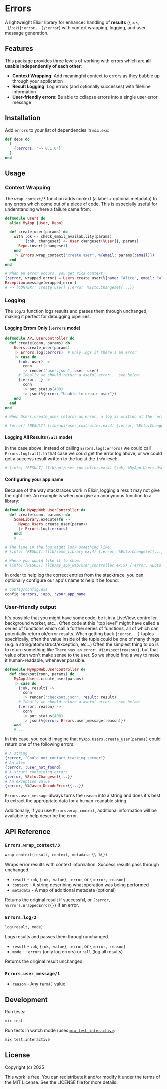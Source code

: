 # Errors

A lightweight Elixir library for enhanced handling of **results** (`{:ok, _}`/`:ok`/`{:error, _}`/`:error`) with context wrapping, logging, and user message generation.

## Features

This package provides three levels of working with errors which are **all usable independently of each other**:

- **Context Wrapping**: Add meaningful context to errors as they bubble up through your application
- **Result Logging**: Log errors (and optionally successes) with file/line information
- **User-friendly errors**: Be able to collapse errors into a single user error message

## Installation

Add `errors` to your list of dependencies in `mix.exs`:

```elixir
def deps do
  [
    {:errors, "~> 0.1.0"}
  ]
end
```

## Usage

### Context Wrapping

The `wrap_context/3` function adds context (a label + optional metadata) to any errors which come out of a piece of code.
This is especially useful for understanding where a failure came from:

```elixir
defmodule Users do
  alias MyApp.{User, Repo}

  def create_user(params) do
    with :ok <- check_email_availability(params)
         {:ok, changeset} <- User.changeset(%User{}, params)
      Repo.insert(changeset)
    end
    |> Errors.wrap_context("create user", %{email: params[:email]})
  end
end

# When an error occurs, you get rich context:
{:error, wrapped_error} = Users.create_user(%{name: "Alice", email: "alice@example.com"})
Exception.message(wrapped_error)
# => [CONTEXT: create user] {:error, %Ecto.Changeset{...}}
```

### Logging

The `log/2` function logs results and passes them through unchanged,
making it perfect for debugging pipelines.

#### Logging Errors Only (`:errors` mode)

```elixir
defmodule API.UserController do
  def create(conn, params) do
    Users.create_user(params)
    |> Errors.log(:errors)  # Only logs if there's an error
    |> case do
      {:ok, user} ->
        conn
        |> render("user.json", user: user)
      # Ideally we should return a useful error... see below!
      {:error, _} ->
        conn
        |> put_status(400)
        |> json(%{error: "Unable to create user"})
    end
  end
end

# When Users.create_user returns an error, a log is written at the `error` log level:

# [error] [RESULT] (lib/api/user_controller.ex:4) {:error, %Ecto.Changeset{...}}
```

#### Logging All Results (`:all` mode)

In the case above, instead of calling `Errors.log(:errors)`  we could call `Errors.log(:all)`. In that case we could get the error log above, or we could get a success result written to the log at the `info` level:

```elixir
# [info] [RESULT] (lib/api/user_controller.ex:4) {:ok, %MyApp.Users.User{...}}
```

#### Configuring your app name

Because of the way stacktraces work in Elixir, logging a result may not give the right line.  An example is when you give an anonymous function to a library:

```elixir
defmodule MyAppWeb.UserController do
  def create(conn, params) do
    SomeLibrary.execute(fn ->
      MyApp.Users.create_user(params)
      |> Errors.log(:errors)
    end)
    # ...

# The line in the log might look something like:
# [info] [RESULT] (lib/some_library.ex:4) {:error, %Ecto.Changeset{...}}

# Where you would like it to show:
# [info] [RESULT] (lib/my_app_web/user_controller.ex:5) {:error, %Ecto.Changeset{...}}
```

In order to help log the correct entries from the stacktrace, you can optionally configure our app's name to help it be found:

```elixir
# config/config.exs
config :errors, :app, :your_app_name
```

### User-friendly output

It's possible that you might have some code, be it in a LiveView, controller, background worker, etc...
Often code at this "top level" might have called a series of functions which call a further series of functions,
all of which can potentially return ok/error results.  When getting back `{:error, _}` tuples specifically,
often the value inside of the tuple could be one of many things (e.g. a string/atom/struct/exception, etc...)
Often the simplest thing to do is to return something like `There was an error: #{inspect(reason)}`, but
that value often won't make sense to the user.  So we should find a way to make it human-readable, whenever possible.

```elixir
defmodule MyAppWeb.UserController do
  def checkout(conn, params) do
    MyApp.Users.create_user(params)
    |> case do
      {:ok, result} ->
        conn
        |> render("checkout.json", result: result)
      # Ideally we should return a useful error... see below!
      {:error, reason} ->
        conn
        |> put_status(400)
        |> json(%{error: Errors.user_message(reason)})
    end
    # ...
```

In this case, you could imagine that `MyApp.Users.create_user(params)` could return one of the following errors:

```elixir
# A string
{:error, "Could not contact tracking server"}
# An atom
{:error, :user_not_found}
# A struct containing errors
{:error, %Ecto.Changeset{...}}
# An exception value
{:error, %%Jason.DecodeError{{...}}
```

`Errors.user_message` always turns the `reason` into a string and does it's best to extract the appropriate data for a human-readable string.

Additionally, if you use `Errors.wrap_context`, additional information will be available to help describe the error.

## API Reference

### `Errors.wrap_context/3`

```elixir
wrap_context(result, context, metadata \\ %{})
```

Wraps error results with context information. Success results pass through unchanged.

- `result` - `:ok`, `{:ok, value}`, `:error`, or `{:error, reason}`
- `context` - A string describing what operation was being performed
- `metadata` - A map of additional metadata (optional)

Returns the original result if successful, or `{:error, %Errors.WrappedError{}}` if an error.

### `Errors.log/2`

```elixir
log(result, mode)
```

Logs results and passes them through unchanged.

- `result` - `:ok`, `{:ok, value}`, `:error`, or `{:error, reason}`
- `mode` - `:errors` (only log errors) or `:all` (log all results)

Returns the original result unchanged.

### `Errors.user_message/1`

- `reason` - Any `term()` value

## Development

Run tests:

```bash
mix test
```

Run tests in watch mode (uses [`mix_test_interactive`](https://hex.pm/packages/mix_test_interactive):

```bash
mix test.interactive
```

## License

Copyright (c) 2025

This work is free. You can redistribute it and/or modify it under the
terms of the MIT License. See the LICENSE file for more details.

